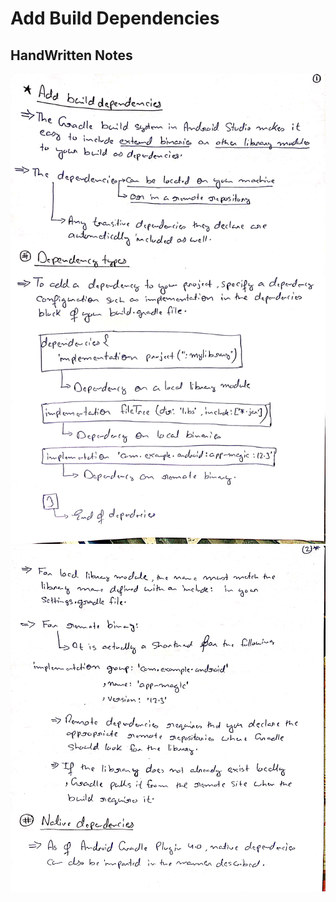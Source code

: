 # Add Build Dependencies

## HandWritten Notes
<p align="center">
<img src="./1.jpg" alt="Page 1" width="800"/>
<img src="./2.jpg" alt="Page 2" width="800"/>
<p\>
